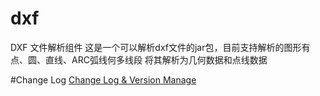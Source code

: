 # dxf
DXF 文件解析组件
这是一个可以解析dxf文件的jar包，目前支持解析的图形有点、圆、直线、ARC弧线何多线段
将其解析为几何数据和点线数据

#Change Log
[Change Log & Version Manage](changelog.md)
